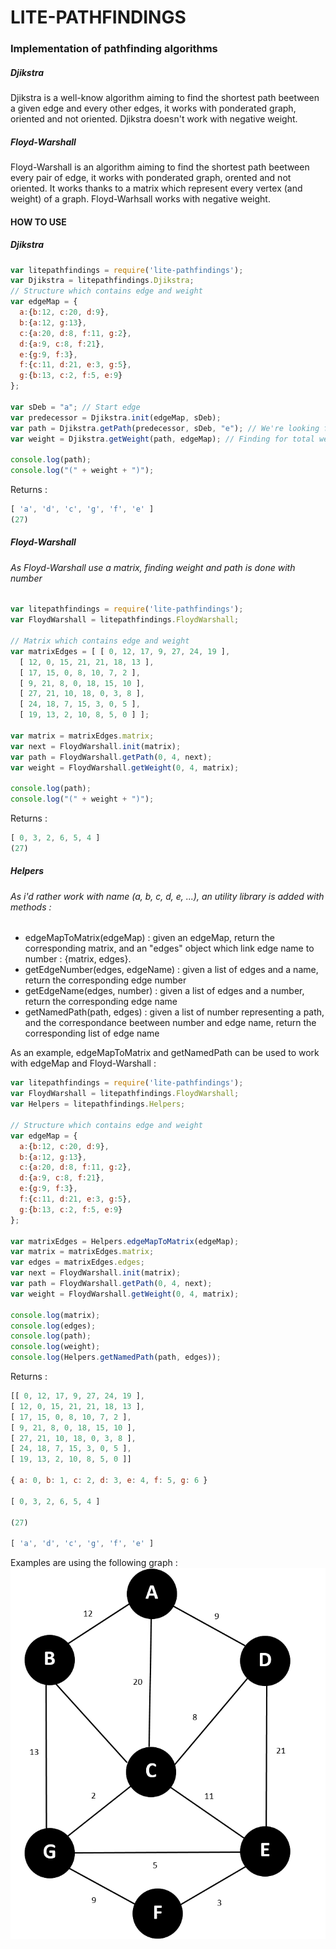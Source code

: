 # LITE-PATHFINDINGS
### Implementation of pathfinding algorithms
##### Djikstra
Djikstra is a well-know algorithm aiming to find the shortest path beetween a given edge and every other edges, it works with ponderated graph, oriented and not oriented.
Djikstra doesn't work with negative weight.
##### Floyd-Warshall
Floyd-Warshall is an algorithm aiming to find the shortest path beetween every pair of edge, it works with ponderated graph, orented and not oriented.
It works thanks to a matrix which represent every vertex (and weight) of a graph.
Floyd-Warhsall works with negative weight.

#### HOW TO USE
##### Djikstra

```javascript
var litepathfindings = require('lite-pathfindings');
var Djikstra = litepathfindings.Djikstra;
// Structure which contains edge and weight
var edgeMap = {
  a:{b:12, c:20, d:9},
  b:{a:12, g:13},
  c:{a:20, d:8, f:11, g:2},
  d:{a:9, c:8, f:21},
  e:{g:9, f:3},
  f:{c:11, d:21, e:3, g:5},
  g:{b:13, c:2, f:5, e:9}
};

var sDeb = "a"; // Start edge
var predecessor = Djikstra.init(edgeMap, sDeb);
var path = Djikstra.getPath(predecessor, sDeb, "e"); // We're looking for the shorter path to e
var weight = Djikstra.getWeight(path, edgeMap); // Finding for total weight

console.log(path);
console.log("(" + weight + ")");

```
Returns :

```javascript
[ 'a', 'd', 'c', 'g', 'f', 'e' ]
(27)
```

##### Floyd-Warshall
###### As Floyd-Warshall use a matrix, finding weight and path is done with number
```javascript
var litepathfindings = require('lite-pathfindings');
var FloydWarshall = litepathfindings.FloydWarshall;

// Matrix which contains edge and weight
var matrixEdges = [ [ 0, 12, 17, 9, 27, 24, 19 ],
  [ 12, 0, 15, 21, 21, 18, 13 ],
  [ 17, 15, 0, 8, 10, 7, 2 ],
  [ 9, 21, 8, 0, 18, 15, 10 ],
  [ 27, 21, 10, 18, 0, 3, 8 ],
  [ 24, 18, 7, 15, 3, 0, 5 ],
  [ 19, 13, 2, 10, 8, 5, 0 ] ];

var matrix = matrixEdges.matrix;
var next = FloydWarshall.init(matrix);
var path = FloydWarshall.getPath(0, 4, next);
var weight = FloydWarshall.getWeight(0, 4, matrix);

console.log(path);
console.log("(" + weight + ")");

```
Returns :

```javascript
[ 0, 3, 2, 6, 5, 4 ]
(27)
```

##### Helpers
###### As i'd rather work with name (a, b, c, d, e, ...), an utility library is added with methods :
* edgeMapToMatrix(edgeMap) : given an edgeMap, return the corresponding matrix, and an "edges" object which link edge name to number : {matrix, edges}.
* getEdgeNumber(edges, edgeName) : given a list of edges and a name, return the corresponding edge number
* getEdgeName(edges, number) : given a list of edges and a number, return the corresponding edge name
* getNamedPath(path, edges) : given a list of number representing a path, and the correspondance beetween number and edge name, return the corresponding list of edge name

As an example, edgeMapToMatrix and getNamedPath can be used to work with edgeMap and Floyd-Warshall :
```javascript
var litepathfindings = require('lite-pathfindings');
var FloydWarshall = litepathfindings.FloydWarshall;
var Helpers = litepathfindings.Helpers;

// Structure which contains edge and weight
var edgeMap = {
  a:{b:12, c:20, d:9},
  b:{a:12, g:13},
  c:{a:20, d:8, f:11, g:2},
  d:{a:9, c:8, f:21},
  e:{g:9, f:3},
  f:{c:11, d:21, e:3, g:5},
  g:{b:13, c:2, f:5, e:9}
};

var matrixEdges = Helpers.edgeMapToMatrix(edgeMap);
var matrix = matrixEdges.matrix;
var edges = matrixEdges.edges;
var next = FloydWarshall.init(matrix);
var path = FloydWarshall.getPath(0, 4, next);
var weight = FloydWarshall.getWeight(0, 4, matrix);

console.log(matrix);
console.log(edges);
console.log(path);
console.log(weight);
console.log(Helpers.getNamedPath(path, edges));
```
Returns :

```javascript
[[ 0, 12, 17, 9, 27, 24, 19 ],
[ 12, 0, 15, 21, 21, 18, 13 ],
[ 17, 15, 0, 8, 10, 7, 2 ],
[ 9, 21, 8, 0, 18, 15, 10 ],
[ 27, 21, 10, 18, 0, 3, 8 ],
[ 24, 18, 7, 15, 3, 0, 5 ],
[ 19, 13, 2, 10, 8, 5, 0 ]]

{ a: 0, b: 1, c: 2, d: 3, e: 4, f: 5, g: 6 }

[ 0, 3, 2, 6, 5, 4 ]

(27)

[ 'a', 'd', 'c', 'g', 'f', 'e' ]
```

Examples are using the following graph :
![Image of used graph](/graph.png)
